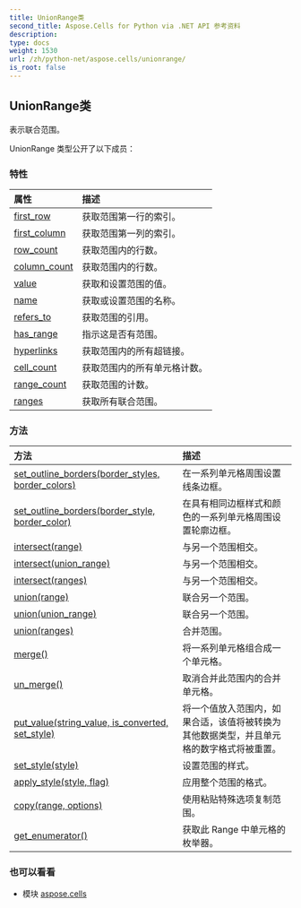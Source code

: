 ```yaml
---
title: UnionRange类
second_title: Aspose.Cells for Python via .NET API 参考资料
description:
type: docs
weight: 1530
url: /zh/python-net/aspose.cells/unionrange/
is_root: false
---
```

## UnionRange类
表示联合范围。



UnionRange 类型公开了以下成员：

### 特性
|属性|描述|
| :- | :- |
| [first_row](/cells/zh/python-net/aspose.cells/unionrange/first_row) |获取范围第一行的索引。|
| [first_column](/cells/zh/python-net/aspose.cells/unionrange/first_column) |获取范围第一列的索引。|
| [row_count](/cells/zh/python-net/aspose.cells/unionrange/row_count) |获取范围内的行数。|
| [column_count](/cells/zh/python-net/aspose.cells/unionrange/column_count) |获取范围内的行数。|
| [value](/cells/zh/python-net/aspose.cells/unionrange/value) |获取和设置范围的值。|
| [name](/cells/zh/python-net/aspose.cells/unionrange/name) |获取或设置范围的名称。|
| [refers_to](/cells/zh/python-net/aspose.cells/unionrange/refers_to) |获取范围的引用。|
| [has_range](/cells/zh/python-net/aspose.cells/unionrange/has_range) |指示这是否有范围。|
| [hyperlinks](/cells/zh/python-net/aspose.cells/unionrange/hyperlinks) |获取范围内的所有超链接。|
| [cell_count](/cells/zh/python-net/aspose.cells/unionrange/cell_count) |获取范围内的所有单元格计数。|
| [range_count](/cells/zh/python-net/aspose.cells/unionrange/range_count) |获取范围的计数。|
| [ranges](/cells/zh/python-net/aspose.cells/unionrange/ranges) |获取所有联合范围。|


### 方法
|方法|描述|
| :- | :- |
| [set_outline_borders(border_styles, border_colors)](/cells/zh/python-net/aspose.cells/unionrange/set_outline_borders/#list-aspose.pydrawing.Color[]) |在一系列单元格周围设置线条边框。|
| [set_outline_borders(border_style, border_color)](/cells/zh/python-net/aspose.cells/unionrange/set_outline_borders/#CellBorderType-aspose.pydrawing.Color) |在具有相同边框样式和颜色的一系列单元格周围设置轮廓边框。|
| [intersect(range)](/cells/zh/python-net/aspose.cells/unionrange/intersect/#str) |与另一个范围相交。|
| [intersect(union_range)](/cells/zh/python-net/aspose.cells/unionrange/intersect/#UnionRange) |与另一个范围相交。|
| [intersect(ranges)](/cells/zh/python-net/aspose.cells/unionrange/intersect/#list) |与另一个范围相交。|
| [union(range)](/cells/zh/python-net/aspose.cells/unionrange/union/#str) |联合另一个范围。|
| [union(union_range)](/cells/zh/python-net/aspose.cells/unionrange/union/#UnionRange) |联合另一个范围。|
| [union(ranges)](/cells/zh/python-net/aspose.cells/unionrange/union/#list) |合并范围。|
| [merge()](/cells/zh/python-net/aspose.cells/unionrange/merge/#) |将一系列单元格组合成一个单元格。|
| [un_merge()](/cells/zh/python-net/aspose.cells/unionrange/un_merge/#) |取消合并此范围内的合并单元格。|
| [put_value(string_value, is_converted, set_style)](/cells/zh/python-net/aspose.cells/unionrange/put_value/#str-bool-bool) |将一个值放入范围内，如果合适，该值将被转换为其他数据类型，并且单元格的数字格式将被重置。|
| [set_style(style)](/cells/zh/python-net/aspose.cells/unionrange/set_style/#Style) |设置范围的样式。|
| [apply_style(style, flag)](/cells/zh/python-net/aspose.cells/unionrange/apply_style/#Style-StyleFlag) |应用整个范围的格式。|
| [copy(range, options)](/cells/zh/python-net/aspose.cells/unionrange/copy/#UnionRange-PasteOptions) |使用粘贴特殊选项复制范围。|
| [get_enumerator()](/cells/zh/python-net/aspose.cells/unionrange/get_enumerator/#) |获取此 Range 中单元格的枚举器。|



### 也可以看看
* 模块 [aspose.cells](..)
